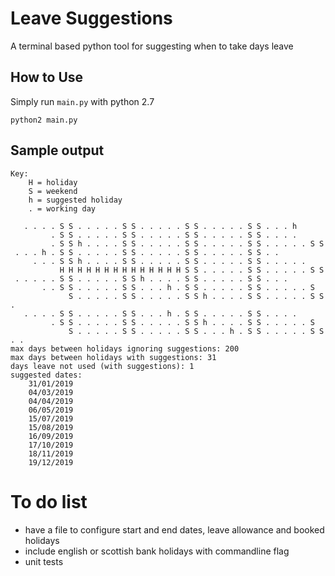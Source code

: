 # Leave Suggestions

A terminal based python tool for suggesting when to take days leave 

## How to Use

Simply run `main.py` with python 2.7

    python2 main.py

## Sample output

    Key:
        H = holiday
        S = weekend
        h = suggested holiday
        . = working day

       . . . . S S . . . . . S S . . . . . S S . . . . . S S . . . h 
             . S S . . . . . S S . . . . . S S . . . . . S S . . . . 
             . S S h . . . . S S . . . . . S S . . . . . S S . . . . . S S 
     . . . h . S S . . . . . S S . . . . . S S . . . . . S S . . 
         . . . S S h . . . . S S . . . . . S S . . . . . S S . . . . . 
               H H H H H H H H H H H H H H S S . . . . . S S . . . . . S S 
     . . . . . S S . . . . . S S h . . . . S S . . . . . S S . . . 
           . . S S . . . . . S S . . . h . S S . . . . . S S . . . . . S 
                 S . . . . . S S . . . . . S S h . . . . S S . . . . . S S . 
       . . . . S S . . . . . S S . . . h . S S . . . . . S S . . . . 
             . S S . . . . . S S . . . . . S S h . . . . S S . . . . . S 
                 S . . . . . S S . . . . . S S . . . h . S S . . . . . S S . . 
    max days between holidays ignoring suggestions: 200
    max days between holidays with suggestions: 31
    days leave not used (with suggestions): 1
    suggested dates:
        31/01/2019
        04/03/2019
        04/04/2019
        06/05/2019
        15/07/2019
        15/08/2019
        16/09/2019
        17/10/2019
        18/11/2019
        19/12/2019


# To do list

* have a file to configure start and end dates, leave allowance and booked holidays
* include english or scottish bank holidays with commandline flag
* unit tests
